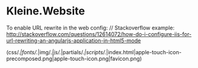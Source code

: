 ﻿# Kleine.Website

To enable URL rewrite in the web config:
// Stackoverflow example: http://stackoverflow.com/questions/12614072/how-do-i-configure-iis-for-url-rewriting-an-angularjs-application-in-html5-mode

(css/.*|fonts/.*|img/.*|js/.*|partials/.*|scripts/.*|index.html|apple-touch-icon-precomposed.png|apple-touch-icon.png|favicon.png)